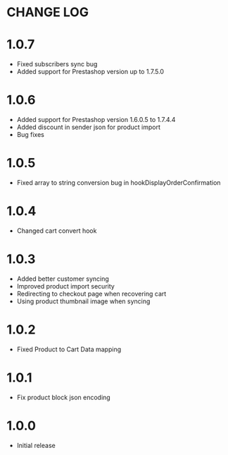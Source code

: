 # CHANGE LOG

1.0.7
============
* Fixed subscribers sync bug
* Added support for Prestashop version up to 1.7.5.0 

1.0.6
============
* Added support for Prestashop version 1.6.0.5 to 1.7.4.4
* Added discount in sender json for product import
* Bug fixes

1.0.5
============
* Fixed array to string conversion bug in hookDisplayOrderConfirmation

1.0.4
============
* Changed cart convert hook

1.0.3
============
* Added better customer syncing
* Improved product import security
* Redirecting to checkout page when recovering cart
* Using product thumbnail image when syncing

1.0.2
============
* Fixed Product to Cart Data mapping

1.0.1
============
* Fix product block json encoding

1.0.0
============
* Initial release